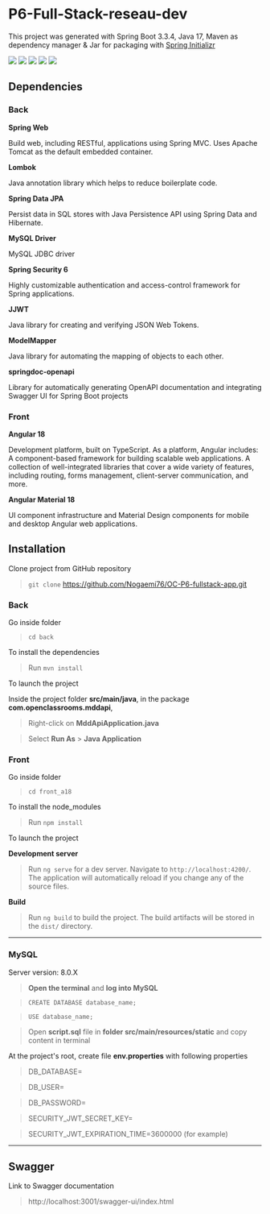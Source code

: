 # P6-Full-Stack-reseau-dev

This project was generated with Spring Boot 3.3.4, 
Java 17, Maven as dependency manager & Jar for packaging
with [Spring Initializr](https://github.com/spring-io/initializr/)

<img src="https://img.shields.io/badge/Language%20-%20Java%20-%20%23DB3431?logo=java&logoColor=%23fff"> <img src="https://img.shields.io/badge/Language%20-%20TypeScript%20-%20%233178C6?logoColor=%23fff"> <img src="https://img.shields.io/badge/Spring%20-%20%236CB52D?logo=spring&logoColor=%23fff"> <img src="https://img.shields.io/badge/Angular%20-%20%23800BF2?logo=angular&logoColor=%23fff"> <img src="https://img.shields.io/badge/MySQL%20-%20%233E6E93?logo=angular&logoColor=%23fff">

## Dependencies

### Back

**Spring Web**

Build web, including RESTful, applications using Spring MVC. Uses Apache Tomcat as the default embedded container.

**Lombok**

Java annotation library which helps to reduce boilerplate code.

**Spring Data JPA**

Persist data in SQL stores with Java Persistence API using Spring Data and Hibernate.

**MySQL Driver**

MySQL JDBC driver

**Spring Security 6**

Highly customizable authentication and access-control framework for Spring applications.

**JJWT**

Java library for creating and verifying JSON Web Tokens.

**ModelMapper** 

Java library for automating the mapping of objects to each other.

**springdoc-openapi** 

Library for automatically generating OpenAPI documentation and integrating Swagger UI for Spring Boot projects

### Front

**Angular 18**

Development platform, built on TypeScript. As a platform, Angular includes: A component-based framework for building scalable web applications. A collection of well-integrated libraries that cover a wide variety of features, including routing, forms management, client-server communication, and more.

**Angular Material 18**

UI component infrastructure and Material Design components for mobile and desktop Angular web applications.

## Installation

Clone project from GitHub repository
> `git clone` https://github.com/Nogaemi76/OC-P6-fullstack-app.git

### Back

Go inside folder
> `cd back`

 To install the dependencies
> Run `mvn install`

To launch the project

Inside the project folder **src/main/java**, 
in the package **com.openclassrooms.mddapi**,
> Right-click on **MddApiApplication.java**
 
> Select **Run As** > **Java Application**

### Front

Go inside folder
> `cd front_a18`

To install the node_modules
> Run `npm install`

To launch the project

**Development server**
> Run `ng serve` for a dev server. Navigate to `http://localhost:4200/`. 
The application will automatically reload if you change any of the source files.

**Build**

> Run `ng build` to build the project.
The build artifacts will be stored in the `dist/` directory.

---
### MySQL
Server version: 8.0.X
>**Open the terminal** and **log into MySQL**

> ```CREATE DATABASE database_name;```

> ```USE database_name;```

> Open **script.sql** file in **folder src/main/resources/static**
> and copy content in terminal

At the project's root,
create file **env.properties** with following properties
>DB_DATABASE=

>DB_USER=

>DB_PASSWORD=

>SECURITY_JWT_SECRET_KEY=

>SECURITY_JWT_EXPIRATION_TIME=3600000 (for example)

---
## Swagger
Link to Swagger documentation
>  http://localhost:3001/swagger-ui/index.html
